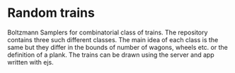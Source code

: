 # Random trains
Boltzmann Samplers for combinatorial class of trains. The repository contains three such different classes. The main idea of each class is the same but they differ in the bounds of number of wagons, wheels etc. or the definition of a plank. The trains can be drawn using the server and app written with ejs. 
